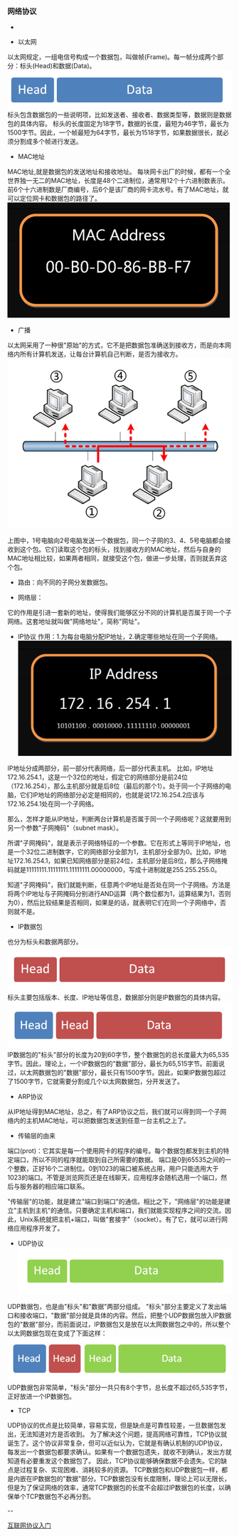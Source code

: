 ### 网络协议
-
* 以太网

以太网规定，一组电信号构成一个数据包，叫做帧(Frame)。每一帧分成两个部分：标头(Head)和数据(Data)。
![ethe](media/ether-1.png)
标头包含数据包的一些说明项，比如发送者、接收者、数据类型等，数据则是数据包的具体内容。
标头的长度固定为18字节，数据的长度，最短为46字节，最长为1500字节。因此，一个帧最短为64字节，最长为1518字节，如果数据很长，就必须分割成多个帧进行发送。

* MAC地址

MAC地址,就是数据包的发送地址和接收地址。
每块网卡出厂的时候，都有一个全世界独一无二的MAC地址，长度是48个二进制位，通常用12个十六进制数表示。前6个十六进制数是厂商编号，后6个是该厂商的网卡流水号。有了MAC地址，就可以定位网卡和数据包的路径了。
![mac_address](media/mac_address-1.png)

* 广播

以太网采用了一种很"原始"的方式，它不是把数据包准确送到接收方，而是向本网络内所有计算机发送，让每台计算机自己判断，是否为接收方。
![broadcast](media/broadcast-1.png)

上图中，1号电脑向2号电脑发送一个数据包，同一个子网的3、4、5号电脑都会接收到这个包。它们读取这个包的标头，找到接收方的MAC地址，然后与自身的MAC地址相比较，如果两者相同，就接受这个包，做进一步处理，否则就丢弃这个包。

* 路由：向不同的子网分发数据包。

* 网络层：

它的作用是引进一套新的地址，使得我们能够区分不同的计算机是否属于同一个子网络。这套地址就叫做"网络地址"，简称"网址"。

* IP协议
作用：1.为每台电脑分配IP地址，2.确定哪些地址在同一个子网络。
![ip](media/ip-1.png)

IP地址分成两部分，前一部分代表网络，后一部分代表主机。
比如，IP地址172.16.254.1，这是一个32位的地址，假定它的网络部分是前24位（172.16.254），那么主机部分就是后8位（最后的那个1）。处于同一个子网络的电脑，它们IP地址的网络部分必定是相同的，也就是说172.16.254.2应该与172.16.254.1处在同一个子网络。

那么，怎样才能从IP地址，判断两台计算机是否属于同一个子网络呢？这就要用到另一个参数"子网掩码"（subnet mask）。

所谓"子网掩码"，就是表示子网络特征的一个参数。它在形式上等同于IP地址，也是一个32位二进制数字，它的网络部分全部为1，主机部分全部为0。比如，IP地址172.16.254.1，如果已知网络部分是前24位，主机部分是后8位，那么子网络掩码就是11111111.11111111.11111111.00000000，写成十进制就是255.255.255.0。

知道"子网掩码"，我们就能判断，任意两个IP地址是否处在同一个子网络。方法是将两个IP地址与子网掩码分别进行AND运算（两个数位都为1，运算结果为1，否则为0），然后比较结果是否相同，如果是的话，就表明它们在同一个子网络中，否则就不是。

* IP数据包

也分为标头和数据两部分。
![ip_packet](media/ip_packet-1.png)
标头主要包括版本、长度、IP地址等信息，数据部分则是IP数据包的具体内容。
![ether_ip_packet](media/ether_ip_packet-1.png)
IP数据包的"标头"部分的长度为20到60字节，整个数据包的总长度最大为65,535字节。因此，理论上，一个IP数据包的"数据"部分，最长为65,515字节。前面说过，以太网数据包的"数据"部分，最长只有1500字节。因此，如果IP数据包超过了1500字节，它就需要分割成几个以太网数据包，分开发送了。

* ARP协议

从IP地址得到MAC地址，总之，有了ARP协议之后，我们就可以得到同一个子网络内的主机MAC地址，可以把数据包发送到任意一台主机之上了。

* 传输层的由来

端口(prot)：它其实是每一个使用网卡的程序的编号。每个数据包都发到主机的特定端口，所以不同的程序就能取到自己所需要的数据。
端口是0到65535之间的一个整数，正好16个二进制位。0到1023的端口被系统占用，用户只能选用大于1023的端口。不管是浏览网页还是在线聊天，应用程序会随机选用一个端口，然后与服务器的相应端口联系。

"传输层"的功能，就是建立"端口到端口"的通信。相比之下，"网络层"的功能是建立"主机到主机"的通信。只要确定主机和端口，我们就能实现程序之间的交流。因此，Unix系统就把主机+端口，叫做"套接字"（socket）。有了它，就可以进行网络应用程序开发了。

* UDP协议
![udp](media/udp-1.png)

UDP数据包，也是由"标头"和"数据"两部分组成。
"标头"部分主要定义了发出端口和接收端口，"数据"部分就是具体的内容。然后，把整个UDP数据包放入IP数据包的"数据"部分，而前面说过，IP数据包又是放在以太网数据包之中的，所以整个以太网数据包现在变成了下面这样：
![ether_ip_udp](media/ether_ip_udp-1.png)
UDP数据包非常简单，"标头"部分一共只有8个字节，总长度不超过65,535字节，正好放进一个IP数据包。

* TCP

UDP协议的优点是比较简单，容易实现，但是缺点是可靠性较差，一旦数据包发出，无法知道对方是否收到。
为了解决这个问题，提高网络可靠性，TCP协议就诞生了。这个协议非常复杂，但可以近似认为，它就是有确认机制的UDP协议，每发出一个数据包都要求确认。如果有一个数据包遗失，就收不到确认，发出方就知道有必要重发这个数据包了。
因此，TCP协议能够确保数据不会遗失。它的缺点是过程复杂、实现困难、消耗较多的资源。
TCP数据包和UDP数据包一样，都是内嵌在IP数据包的"数据"部分。TCP数据包没有长度限制，理论上可以无限长，但是为了保证网络的效率，通常TCP数据包的长度不会超过IP数据包的长度，以确保单个TCP数据包不必再分割。

--

[互联网协议入门](http://www.ruanyifeng.com/blog/2012/05/internet_protocol_suite_part_i.html)


